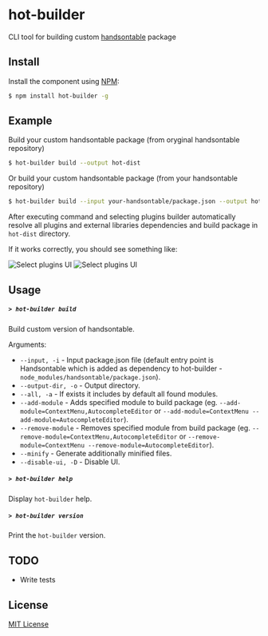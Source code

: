 # hot-builder
CLI tool for building custom [handsontable](https://github.com/handsontable/handsontable) package

## Install

Install the component using [NPM](http://npmjs.com/):

```sh
$ npm install hot-builder -g
```

## Example

Build your custom handsontable package (from oryginal handsontable repository)

```sh
$ hot-builder build --output hot-dist
```

Or build your custom handsontable package (from your handsontable repository)

```sh
$ hot-builder build --input your-handsontable/package.json --output hot-dist
```

After executing command and selecting plugins builder automatically resolve all plugins and external libraries dependencies and build package in `hot-dist` directory.
 
If it works correctly, you should see something like:

![Select plugins UI](http://i.imgur.com/1wjeC56h.png)
![Select plugins UI](http://i.imgur.com/FZ4MTY1h.png)

## Usage

##### ```> hot-builder build```

Build custom version of handsontable.

Arguments:
- ```--input, -i``` - Input package.json file (default entry point is Handsontable which is added as dependency to hot-builder - `node_modules/handsontable/package.json`).
- ```--output-dir, -o``` - Output directory.
- ```--all, -a``` - If exists it includes by default all found modules.
- ```--add-module``` - Adds specified module to build package (eg. `--add-module=ContextMenu,AutocompleteEditor` or `--add-module=ContextMenu --add-module=AutocompleteEditor`).
- ```--remove-module``` - Removes specified module from build package (eg. `--remove-module=ContextMenu,AutocompleteEditor` or `--remove-module=ContextMenu --remove-module=AutocompleteEditor`).
- ```--minify``` - Generate additionally minified files.
- ```--disable-ui, -D``` - Disable UI.

##### ```> hot-builder help```

Display `hot-builder` help.

##### ```> hot-builder version```

Print the `hot-builder` version.

## TODO

* Write tests

## License

[MIT License](http://opensource.org/licenses/MIT)
